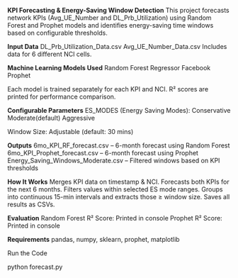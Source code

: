 **KPI Forecasting & Energy-Saving Window Detection**
This project forecasts network KPIs (Avg_UE_Number and DL_Prb_Utilization) using Random Forest and Prophet models and identifies energy-saving time windows based on configurable thresholds.

 **Input Data**
DL_Prb_Utilization_Data.csv
Avg_UE_Number_Data.csv
Includes data for 6 different NCI cells.

**Machine Learning Models Used**
Random Forest Regressor
Facebook Prophet

Each model is trained separately for each KPI and NCI.
R² scores are printed for performance comparison.

**Configurable Parameters**
ES_MODES (Energy Saving Modes):
Conservative
Moderate(default)
Aggressive

Window Size: Adjustable (default: 30 mins)

**Outputs**
6mo_KPI_RF_forecast.csv – 6-month forecast using Random Forest
6mo_KPI_Prophet_forecast.csv – 6-month forecast using Prophet
Energy_Saving_Windows_Moderate.csv – Filtered windows based on KPI thresholds

 **How It Works**
Merges KPI data on timestamp & NCI.
Forecasts both KPIs for the next 6 months.
Filters values within selected ES mode ranges.
Groups into continuous 15-min intervals and extracts those ≥ window size.
Saves all results as CSVs.

 **Evaluation**
Random Forest R² Score: Printed in console
Prophet R² Score: Printed in console

**Requirements**
pandas, numpy, sklearn, prophet, matplotlib

Run the Code

python forecast.py
